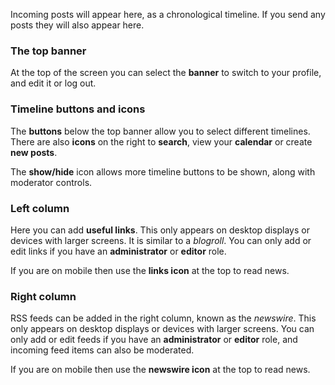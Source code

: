Incoming posts will appear here, as a chronological timeline. If you send any posts they will also appear here.

### The top banner
At the top of the screen you can select the **banner** to switch to your profile, and edit it or log out.

### Timeline buttons and icons
The **buttons** below the top banner allow you to select different timelines. There are also **icons** on the right to **search**, view your **calendar** or create **new posts**.

The **show/hide** icon allows more timeline buttons to be shown, along with moderator controls.

### Left column
Here you can add **useful links**. This only appears on desktop displays or devices with larger screens. It is similar to a *blogroll*. You can only add or edit links if you have an **administrator** or **editor** role.

If you are on mobile then use the **links icon** at the top to read news.

### Right column
RSS feeds can be added in the right column, known as the *newswire*. This only appears on desktop displays or devices with larger screens. You can only add or edit feeds if you have an **administrator** or **editor** role, and incoming feed items can also be moderated.

If you are on mobile then use the **newswire icon** at the top to read news.
